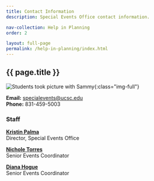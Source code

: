 ```yaml
---
title: Contact Information
description: Special Events Office contact information.

nav-collection: Help in Planning
order: 2

layout: full-page
permalink: /help-in-planning/index.html
---
```


## {{ page.title }}

![Students took picture with Sammy](/assets/images/contact-banner.jpg){:class="img-full"}

**Email:** [specialevents@ucsc.edu](mailto:specialevents@ucsc.edu)<br />
**Phone:** 831-459-5003

### Staff

**[Kristin Palma](mailto:kpalma@ucsc.edu)** <br/>
Director, Special Events Office

**[Nichole Torres](mailto:nickit@ucsc.edu)**<br/>
Senior Events Coordinator

**[Diana Hogue](mailto:dhogue@ucsc.edu)**<br/>
Senior Events Coordinator
